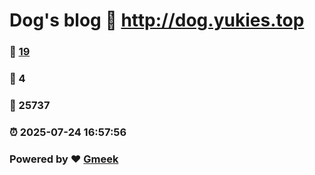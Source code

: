 # Dog's blog :link: http://dog.yukies.top 
### :page_facing_up: [19](http://dog.yukies.top/tag.html) 
### :speech_balloon: 4 
### :hibiscus: 25737 
### :alarm_clock: 2025-07-24 16:57:56 
### Powered by :heart: [Gmeek](https://github.com/Meekdai/Gmeek)
